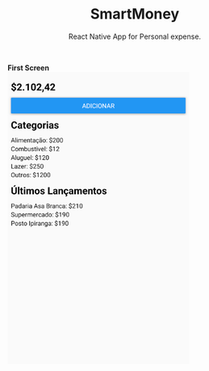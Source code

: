 <h1 align="center">SmartMoney</h1>

<p align="center">React Native App for Personal expense.</p>
<br>

<strong>First Screen</strong>
<br>
<img src="./assets/FirstScreen.png"  alt="First_Screen"/>

